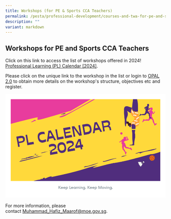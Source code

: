 ```yaml
---
title: Workshops (for PE & Sports CCA Teachers)
permalink: /pesta/professional-development/courses-and-twa-for-pe-and-sports-teachers/
description: ""
variant: markdown
---
```

## Workshops for PE and Sports CCA Teachers

Click on this link to access the list of workshops offered in 2024!
 [Professional Learning (PL) Calendar [2024]](https://pl-calendar-2024.my.canva.site/).

Please click on the unique link to the workshop in the list or login[](https://academyofsingaporeteachers.moe.edu.sg/docs/librariesprovider3/default-document-library/2023-pd-details---updated-as-of-03-02-2023.xls?sfvrsn=9bcab3ea_0 "here") to [OPAL 2.0](https://www.opal2.moe.edu.sg/) to obtain more details on the workshop's structure, objectives etc and register. 

![](/images/PL_Calendar_2024d.png)


For more information, please contact Muhammad_Hafiz_Maarof@moe.gov.sg.